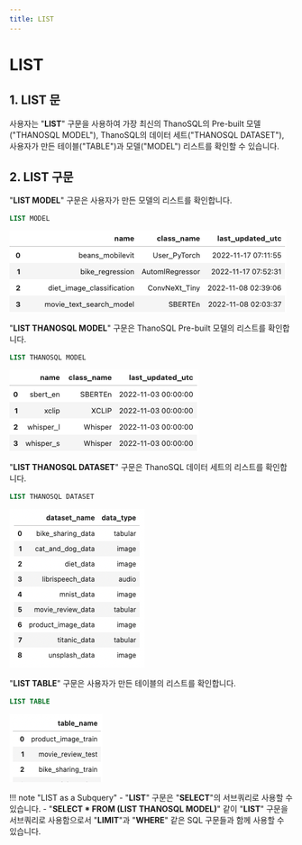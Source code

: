 ```yaml
---
title: LIST
---
```


# __LIST__

## __1. LIST 문__

사용자는 "__LIST__" 구문을 사용하여 가장 최신의 ThanoSQL의 Pre-built 모델("THANOSQL MODEL"), ThanoSQL의 데이터 세트("THANOSQL DATASET"), 사용자가 만든 테이블("TABLE")과 모델("MODEL") 리스트를 확인할 수 있습니다.

## __2. LIST 구문__

"__LIST MODEL__" 구문은 사용자가 만든 모델의 리스트를 확인합니다.

```sql
LIST MODEL
```
[![IMAGE](/img/thanosql_syntax/query/LIST/img1.png)](/img/thanosql_syntax/query/LIST/img1.png)

"__LIST THANOSQL MODEL__" 구문은 ThanoSQL Pre-built 모델의 리스트를 확인합니다.

```sql
LIST THANOSQL MODEL
```
[![IMAGE](/img/thanosql_syntax/query/LIST/img2.png)](/img/thanosql_syntax/query/LIST/img2.png)

"__LIST THANOSQL DATASET__" 구문은 ThanoSQL 데이터 세트의 리스트를 확인합니다.

```sql
LIST THANOSQL DATASET
```
[![IMAGE](/img/thanosql_syntax/query/LIST/img3.png)](/img/thanosql_syntax/query/LIST/img3.png)

"__LIST TABLE__" 구문은 사용자가 만든 테이블의 리스트를 확인합니다.

```sql
LIST TABLE
```
[![IMAGE](/img/thanosql_syntax/query/LIST/img4.png)](/img/thanosql_syntax/query/LIST/img4.png)

!!! note "LIST as a Subquery"
    - "__LIST__" 구문은 "__SELECT__"의 서브쿼리로 사용할 수 있습니다.
    - "__SELECT * FROM (LIST THANOSQL MODEL)__" 같이 "__LIST__" 구문을 서브쿼리로 사용함으로서 "__LIMIT__"과 "__WHERE__" 같은 SQL 구문들과 함께 사용할 수 있습니다. 